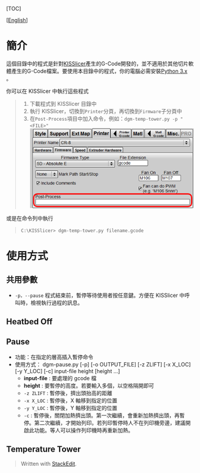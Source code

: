 [TOC]

[[English](./Readme.md)]

# 簡介
這個目錄中的程式是針對[KISSlicer](http://www.kisslicer.com/)產生的G-Code開發的，並不適用於其他切片軟體產生的G-Code檔案。要使用本目錄中的程式，你的電腦必需安裝[Python 3.x ](https://www.python.org/downloads/)。

你可以在 KISSlicer 中執行這些程式
> 1. 下載程式到 KISSlicer 目錄中
> 2. 執行 KISSlicer，切換到`Printer`分頁，再切換到`Firmware`子分頁中
> 3. 在`Post-Process`項目中加入命令，例如：`dgm-temp-tower.py -p "<FILE>"`
![](./image/post-process.png)


或是在命令列中執行
> `C:\KISSlicer> dgm-temp-tower.py filename.gcode`

# 使用方式
## 共用參數
* `-p，--pause`
  程式結束前，暫停等待使用者按任意鍵。方便在 KISSlicer 中呼叫時，檢視執行過程的訊息。

## Heatbed Off

## Pause
- 功能：在指定的層高插入暫停命令
- 使用方式：
	dgm-pause.py [-p] [-o OUTPUT_FILE] [-z ZLIFT] [-x X_LOC] [-y Y_LOC] [-c] input-file height [height ...]
	* **input-file** : 要處理的 gcode 檔
	* **height** : 要暫停的高度。若要輸入多個，以空格隔開即可
	* `-z ZLIFT` : 暫停後，擠出頭抬高的距離
	* `-x X_LOC` : 暫停後，X 軸移到指定的位置
	* `-y Y_LOC` : 暫停後，Y 軸移到指定的位置
	* `-c` : 暫停後，關閉加熱擠出頭。第一次繼續，會重新加熱擠出頭，再暫停。第二次繼續，才開始列印。若列印暫停時人不在列印機旁邊，建議開啟此功能。等人可以操作列印機時再重新加熱。

## Temperature Tower

> Written with [StackEdit](https://stackedit.io/).